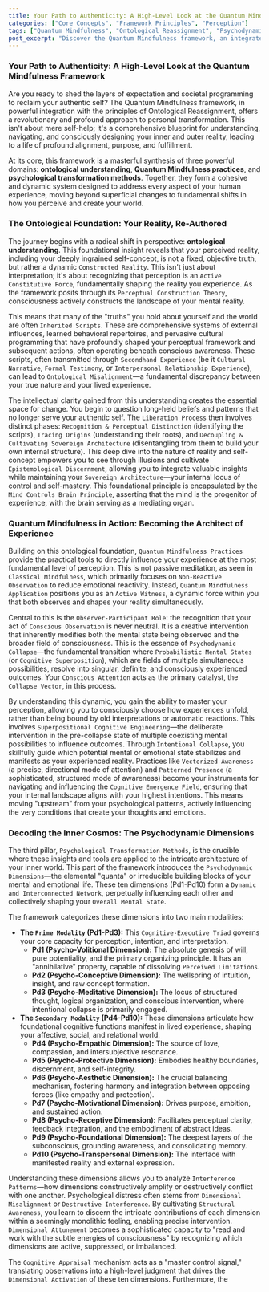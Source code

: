 ```yaml
---
title: Your Path to Authenticity: A High-Level Look at the Quantum Mindfulness Framework
categories: ["Core Concepts", "Framework Principles", "Perception"]
tags: ["Quantum Mindfulness", "Ontological Reassignment", "Psychodynamic Dimensions", "Perceptual Construction", "Conscious Attention", "Personal Transformation", "Inner Reality"]
post_excerpt: "Discover the Quantum Mindfulness framework, an integrated system for understanding and actively shaping your inner and outer reality. This post explores how ontological insights, active mindfulness practices, and psychodynamic understanding empower you to shed inherited patterns, master perception, and reclaim your authentic self."
---
```


### Your Path to Authenticity: A High-Level Look at the Quantum Mindfulness Framework

Are you ready to shed the layers of expectation and societal programming to reclaim your authentic self? The Quantum Mindfulness framework, in powerful integration with the principles of Ontological Reassignment, offers a revolutionary and profound approach to personal transformation. This isn't about mere self-help; it's a comprehensive blueprint for understanding, navigating, and consciously designing your inner and outer reality, leading to a life of profound alignment, purpose, and fulfillment.

At its core, this framework is a masterful synthesis of three powerful domains: **ontological understanding**, **Quantum Mindfulness practices**, and **psychological transformation methods**. Together, they form a cohesive and dynamic system designed to address every aspect of your human experience, moving beyond superficial changes to fundamental shifts in how you perceive and create your world.

### The Ontological Foundation: Your Reality, Re-Authored

The journey begins with a radical shift in perspective: **ontological understanding**. This foundational insight reveals that your perceived reality, including your deeply ingrained self-concept, is not a fixed, objective truth, but rather a dynamic `Constructed Reality`. This isn't just about interpretation; it's about recognizing that perception is an `Active Constitutive Force`, fundamentally shaping the reality you experience. As the framework posits through its `Perceptual Construction Theory`, consciousness actively constructs the landscape of your mental reality.

This means that many of the "truths" you hold about yourself and the world are often `Inherited Scripts`. These are comprehensive systems of external influences, learned behavioral repertoires, and pervasive cultural programming that have profoundly shaped your perceptual framework and subsequent actions, often operating beneath conscious awareness. These scripts, often transmitted through `Secondhand Experience` (be it `Cultural Narrative`, `Formal Testimony`, or `Interpersonal Relationship Experience`), can lead to `Ontological Misalignment`—a fundamental discrepancy between your true nature and your lived experience.

The intellectual clarity gained from this understanding creates the essential space for change. You begin to question long-held beliefs and patterns that no longer serve your authentic self. The `Liberation Process` then involves distinct phases: `Recognition & Perceptual Distinction` (identifying the scripts), `Tracing Origins` (understanding their roots), and `Decoupling & Cultivating Sovereign Architecture` (disentangling from them to build your own internal structure). This deep dive into the nature of reality and self-concept empowers you to see through illusions and cultivate `Epistemological Discernment`, allowing you to integrate valuable insights while maintaining your `Sovereign Architecture`—your internal locus of control and self-mastery. This foundational principle is encapsulated by the `Mind Controls Brain Principle`, asserting that the mind is the progenitor of experience, with the brain serving as a mediating organ.

### Quantum Mindfulness in Action: Becoming the Architect of Experience

Building on this ontological foundation, `Quantum Mindfulness Practices` provide the practical tools to directly influence your experience at the most fundamental level of perception. This is not passive meditation, as seen in `Classical Mindfulness`, which primarily focuses on `Non-Reactive Observation` to reduce emotional reactivity. Instead, `Quantum Mindfulness Application` positions you as an `Active Witness`, a dynamic force within you that both observes and shapes your reality simultaneously.

Central to this is the `Observer-Participant Role`: the recognition that your act of `Conscious Observation` is never neutral. It is a creative intervention that inherently modifies both the mental state being observed and the broader field of consciousness. This is the essence of `Psychodynamic Collapse`—the fundamental transition where `Probabilistic Mental States` (or `Cognitive Superposition`), which are fields of multiple simultaneous possibilities, resolve into singular, definite, and consciously experienced outcomes. Your `Conscious Attention` acts as the primary catalyst, the `Collapse Vector`, in this process.

By understanding this dynamic, you gain the ability to master your perception, allowing you to consciously choose how experiences unfold, rather than being bound by old interpretations or automatic reactions. This involves `Superpositional Cognitive Engineering`—the deliberate intervention in the pre-collapse state of multiple coexisting mental possibilities to influence outcomes. Through `Intentional Collapse`, you skillfully guide which potential mental or emotional state stabilizes and manifests as your experienced reality. Practices like `Vectorized Awareness` (a precise, directional mode of attention) and `Patterned Presence` (a sophisticated, structured mode of awareness) become your instruments for navigating and influencing the `Cognitive Emergence Field`, ensuring that your internal landscape aligns with your highest intentions. This means moving "upstream" from your psychological patterns, actively influencing the very conditions that create your thoughts and emotions.

### Decoding the Inner Cosmos: The Psychodynamic Dimensions

The third pillar, `Psychological Transformation Methods`, is the crucible where these insights and tools are applied to the intricate architecture of your inner world. This part of the framework introduces the `Psychodynamic Dimensions`—the elemental "quanta" or irreducible building blocks of your mental and emotional life. These ten dimensions (Pd1-Pd10) form a `Dynamic and Interconnected Network`, perpetually influencing each other and collectively shaping your `Overall Mental State`.

The framework categorizes these dimensions into two main modalities:
*   **The `Prime Modality` (Pd1-Pd3):** This `Cognitive-Executive Triad` governs your core capacity for perception, intention, and interpretation.
    *   **Pd1 (Psycho-Volitional Dimension):** The absolute genesis of will, pure potentiality, and the primary organizing principle. It has an "annihilative" property, capable of dissolving `Perceived Limitations`.
    *   **Pd2 (Psycho-Conceptive Dimension):** The wellspring of intuition, insight, and raw concept formation.
    *   **Pd3 (Psycho-Meditative Dimension):** The locus of structured thought, logical organization, and conscious intervention, where intentional collapse is primarily engaged.
*   **The `Secondary Modality` (Pd4-Pd10):** These dimensions articulate how foundational cognitive functions manifest in lived experience, shaping your affective, social, and relational world.
    *   **Pd4 (Psycho-Empathic Dimension):** The source of love, compassion, and intersubjective resonance.
    *   **Pd5 (Psycho-Protective Dimension):** Embodies healthy boundaries, discernment, and self-integrity.
    *   **Pd6 (Psycho-Aesthetic Dimension):** The crucial balancing mechanism, fostering harmony and integration between opposing forces (like empathy and protection).
    *   **Pd7 (Psycho-Motivational Dimension):** Drives purpose, ambition, and sustained action.
    *   **Pd8 (Psycho-Receptive Dimension):** Facilitates perceptual clarity, feedback integration, and the embodiment of abstract ideas.
    *   **Pd9 (Psycho-Foundational Dimension):** The deepest layers of the subconscious, grounding awareness, and consolidating memory.
    *   **Pd10 (Psycho-Transpersonal Dimension):** The interface with manifested reality and external expression.

Understanding these dimensions allows you to analyze `Interference Patterns`—how dimensions constructively amplify or destructively conflict with one another. Psychological distress often stems from `Dimensional Misalignment` or `Destructive Interference`. By cultivating `Structural Awareness`, you learn to discern the intricate contributions of each dimension within a seemingly monolithic feeling, enabling precise intervention. `Dimensional Attunement` becomes a sophisticated capacity to "read and work with the subtle energies of consciousness" by recognizing which dimensions are active, suppressed, or imbalanced.

The `Cognitive Appraisal` mechanism acts as a "master control signal," translating observations into a high-level judgment that drives the `Dimensional Activation` of these ten dimensions. Furthermore, the